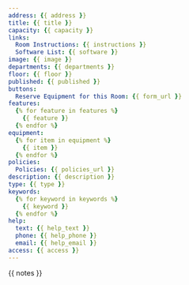 ```yaml
---
address: {{ address }}
title: {{ title }}
capacity: {{ capacity }}
links:
  Room Instructions: {{ instructions }}
  Software List: {{ software }}
image: {{ image }}
departments: {{ departments }}
floor: {{ floor }}
published: {{ published }}
buttons:
  Reserve Equipment for this Room: {{ form_url }}
features:
  {% for feature in features %}
    {{ feature }}
  {% endfor %}
equipment:
  {% for item in equipment %}
    {{ item }}
  {% endfor %}
policies:
  Policies: {{ policies_url }}
description: {{ description }}
type: {{ type }}
keywords:
  {% for keyword in keywords %}
    {{ keyword }}
  {% endfor %}
help:
  text: {{ help_text }}
  phone: {{ help_phone }}
  email: {{ help_email }}
access: {{ access }}
---
```


{{ notes }}
